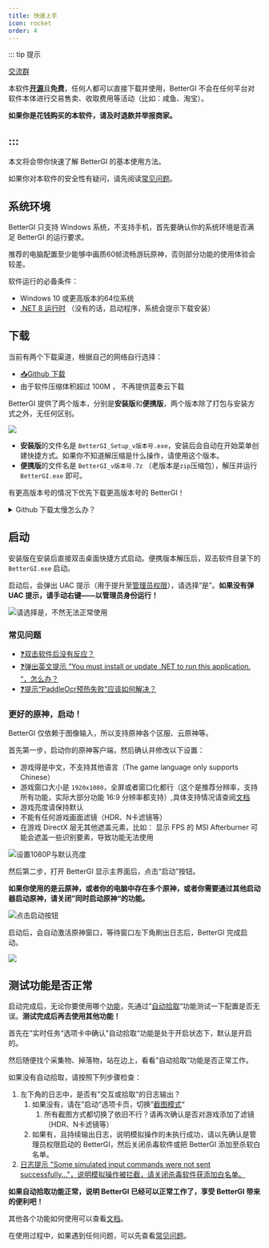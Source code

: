 ```yaml
---
title: 快速上手
icon: rocket
order: 4
---
```


::: tip 提示

[交流群](https://bgi.huiyadan.com/community.html) 

本软件[**开源**](https://github.com/babalae/better-genshin-impact)且**免费**，任何人都可以直接下载并使用，BetterGI 不会在任何平台对软件本体进行交易售卖、收取费用等活动（比如：咸鱼、淘宝）。

**如果你是花钱购买的本软件，请及时退款并举报商家。**

:::
---

本文将会带你快速了解 BetterGI 的基本使用方法。

如果你对本软件的安全性有疑问，请先阅读[常见问题](/faq.html#❓会不会封号)。

## 系统环境

BetterGI 只支持 Windows 系统，不支持手机，首先要确认你的系统环境是否满足 BetterGI 的运行要求。

推荐的电脑配置至少能够中画质60帧流畅游玩原神，否则部分功能的使用体验会较差。

软件运行的必备条件：
* Windows 10 或更高版本的64位系统
* [.NET 8 运行时](https://dotnet.microsoft.com/zh-cn/download/dotnet/latest/runtime) （没有的话，启动程序，系统会提示下载安装）

## 下载

当前有两个下载渠道，根据自己的网络自行选择：

* [📥Github 下载](https://github.com/babalae/better-genshin-impact/releases)
* 由于软件压缩体积超过 100M ， 不再提供蓝奏云下载


BetterGI 提供了两个版本，分别是**安装版**和**便携版**，两个版本除了打包与安装方式之外，无任何区别。

![](https://img.alicdn.com/imgextra/i3/2042484851/O1CN01tf0mIZ1lhoHgJXyAU_!!2042484851.png)

* **安装版**的文件名是 `BetterGI_Setup_v版本号.exe`，安装后会自动在开始菜单创建快捷方式。如果你不知道解压缩是什么操作，请使用这个版本。
* **便携版**的文件名是 `BetterGI_v版本号.7z` （老版本是`zip`压缩包），解压并运行 `BetterGI.exe` 即可。

有更高版本号的情况下优先下载更高版本号的 BetterGI！

<details>
<summary>Github 下载太慢怎么办？</summary>

可以使用下面的公益加速服务：

[https://moeyy.cn/gh-proxy/](https://moeyy.cn/gh-proxy/)

[https://github.abskoop.workers.dev/](https://github.abskoop.workers.dev/)

[https://gitmirror.com/files.html](https://gitmirror.com/files.html)

</details>

## 启动

安装版在安装后直接双击桌面快捷方式启动。便携版本解压后，双击软件目录下的 `BetterGI.exe` 启动。

启动后，会弹出 UAC 提示（用于提升至[管理员权限](/faq.html#❓为什么需要管理员权限)），请选择“是”。**如果没有弹 UAC 提示，请手动右键——以管理员身份运行！**

![请选择是，不然无法正常使用](https://img.alicdn.com/imgextra/i2/2042484851/O1CN01wvpHsP1lhoEfG4Xb6_!!2042484851.png)

### 常见问题

* [❓双击软件后没有反应？](/faq.html#❓启动软件提示安装-net-7-运行时)
* [❓弹出英文提示 ”You must install or update .NET to run this application. “，怎么办？](/faq.html#❓启动软件提示安装-net-7-运行时)
* [❓提示“PaddleOcr预热失败”应该如何解决？](/faq.html#❓提示-paddleocr预热失败-应该如何解决)

### 更好的原神，启动！

BetterGI 仅依赖于图像输入，所以支持原神各个区服、云原神等。

首先第一步，启动你的原神客户端，然后确认并修改以下设置：

* 游戏得是中文，不支持其他语言（The game language only supports Chinese）
* 游戏窗口大小是 `1920x1080`，全屏或者窗口化都行（这个是推荐分辨率，支持所有功能，实际大部分功能 16:9 分辨率都支持）,具体支持情况请查阅[文档](/doc.html)
* 游戏亮度请保持默认
* 不能有任何游戏画面滤镜（HDR、N卡滤镜等）
* 在游戏 DirectX 层无其他遮盖元素，比如： 显示 FPS 的 MSI Afterburner 可能会遮盖一些识别要素，导致功能无法使用

![设置1080P与默认亮度](https://img.alicdn.com/imgextra/i3/2042484851/O1CN013Dbv971lhoEc70FrM_!!2042484851.jpg)

然后第二步，打开 BetterGI 显示主界面后，点击“启动”按钮。

**如果你使用的是云原神，或者你的电脑中存在多个原神，或者你需要通过其他启动器启动原神，请关闭”同时启动原神“的功能。**

![点击启动按钮](https://img.alicdn.com/imgextra/i4/2042484851/O1CN01QlDwQP1lhoEclOeIJ_!!2042484851.png)

启动后，会自动激活原神窗口，等待窗口左下角刷出日志后，BetterGI 完成启动。

![](https://img.alicdn.com/imgextra/i2/2042484851/O1CN01VOz5j71lhoEg4qwil_!!2042484851.png)

## 测试功能是否正常

启动完成后，无论你要使用哪个[功能](/feat.html)，先通过”[自动拾取](/doc.html#自动拾取)“功能测试一下配置是否无误。**测试完成后再去使用其他功能！**

首先在”实时任务“选项卡中确认”自动拾取“功能是处于开启状态下，默认是开启的。

然后随便找个采集物、掉落物，站在边上，看看”自动拾取“功能是否正常工作。

如果没有自动拾取，请按照下列步骤检查：

1. 左下角的日志中，是否有”交互或拾取“的日志输出？
    1. 如果没有，请在”启动“选项卡页，切换”[截图模式](/doc.html#截图方式)“
        1. 所有截图方式都切换了依旧不行？请再次确认是否对游戏添加了滤镜（HDR、N卡滤镜等）
    2. 如果有，且持续输出日志，说明模拟操作的未执行成功，请以先确认是管理员权限启动的 BetterGI，然后关闭杀毒软件或把 BetterGI 添加至杀软白名单。
2. [日志提示 "Some simulated input commands were not sent successfully..."，说明模拟操作被拦截，请关闭杀毒软件获添加白名单。](/faq.html#❓报错提示-some-simulated-input-commands-were-not-sent-successfully)

**如果自动拾取功能正常，说明 BetterGI 已经可以正常工作了，享受 BetterGI 带来的便利吧！**

其他各个功能如何使用可以查看[文档](/doc.html)。

在使用过程中，如果遇到任何问题，可以先查看[常见问题](/faq.html)。
